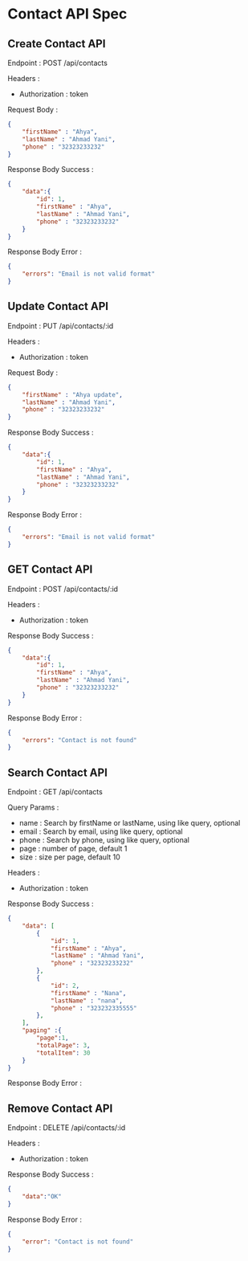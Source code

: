 # Contact API Spec

## Create Contact API

Endpoint : POST /api/contacts

Headers :
- Authorization : token

Request Body : 

```json
{
    "firstName" : "Ahya",
    "lastName" : "Ahmad Yani",
    "phone" : "32323233232"
}
```

Response Body Success :

```json
{
    "data":{
        "id": 1,
        "firstName" : "Ahya",
        "lastName" : "Ahmad Yani",
        "phone" : "32323233232"
    }
}
```

Response Body Error :

```json
{
    "errors": "Email is not valid format"
}
```

## Update Contact API

Endpoint : PUT /api/contacts/:id

Headers :
- Authorization : token

Request Body : 

```json
{
    "firstName" : "Ahya update",
    "lastName" : "Ahmad Yani",
    "phone" : "32323233232"
}
```

Response Body Success :

```json
{
    "data":{
        "id": 1,
        "firstName" : "Ahya",
        "lastName" : "Ahmad Yani",
        "phone" : "32323233232"
    }
}
```
Response Body Error :

```json
{
    "errors": "Email is not valid format"
}
```

## GET Contact API

Endpoint : POST /api/contacts/:id

Headers :
- Authorization : token

Response Body Success :

```json
{
    "data":{
        "id": 1,
        "firstName" : "Ahya",
        "lastName" : "Ahmad Yani",
        "phone" : "32323233232"
    }
}
```

Response Body Error :

```json
{
    "errors": "Contact is not found"
}
```

## Search Contact API

Endpoint : GET /api/contacts

Query Params : 
- name  : Search by firstName or lastName, using like query, optional
- email : Search by email, using like query, optional
- phone : Search by phone, using like query, optional
- page  : number of page, default 1
- size  : size per page, default 10

Headers :
- Authorization : token

Response Body Success :

```json
{
    "data": [
        {
            "id": 1,
            "firstName" : "Ahya",
            "lastName" : "Ahmad Yani",
            "phone" : "32323233232"
        },
        {
            "id": 2,
            "firstName" : "Nana",
            "lastName" : "nana",
            "phone" : "323232335555"
        },
    ],
    "paging" :{
        "page":1,
        "totalPage": 3,
        "totalItem": 30
    }
}
```

Response Body Error :

## Remove Contact API

Endpoint : DELETE /api/contacts/:id

Headers :
- Authorization : token

Response Body Success :

```json
{
    "data":"OK"
}
```

Response Body Error :

```json
{
    "error": "Contact is not found"
}
```